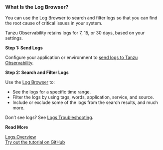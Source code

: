 ### What Is the Log Browser?

You can use the Log Browser to search and filter logs so that you can find the root cause of critical issues in your system.

Tanzu Observability retains logs for 7, 15, or 30 days, based on your settings. 

**Step 1: Send Logs**

Configure your application or environment to [send logs to Tanzu Observability](https://docs.wavefront.com/logging_send_logs.html).

**Step 2: Search and Filter Logs**

Use the [Log Browser](https://docs.wavefront.com/logging_log_browser.html) to: 
* See the logs for a specific time range.
* Filter the logs by using tags, words, application, service, and source.
* Include or exclude some of the logs from the search results, and much more.

Don’t see logs? See [Logs Troubleshooting](https://docs.wavefront.com/logging_faq.html).

**Read More**

[Logs Overview](https://docs.wavefront.com/logging_overview.html)
<br/>[Try out the tutorial on GitHub](https://github.com/wavefrontHQ/demo-app)
